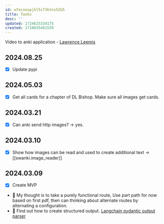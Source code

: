 ```yaml
---
id: wfacxevpjhl5s73ktns52b5
title: Tasks
desc: ''
updated: 1724625334175
created: 1710035491559
---
```



Video to anki application - [Lawrence Leemis](https://www.youtube.com/@LawrenceLeemis/playlists)

## 2024.08.25

- [x] Update pypi

## 2024.05.03

- [x] Get all cards for a chapter of DL Bishop. Make sure all images get cards.

## 2024.03.21

- [x] Can anki send http images? → yes.

## 2024.03.10

- [x] Show how images can be read and used to create additional text → [[swanki.image_reader]]

## 2024.03.09

- [x] Create MVP
- 🔲 My thought is to take a purely functional route, Use part path for now based on first pdf, then can thinking about alternate routes by alternating a configuration.
- 🔲 Find out how to create structured output. [Langchain pydantic output parser](https://python.langchain.com/docs/modules/model_io/output_parsers/types/pydantic)

